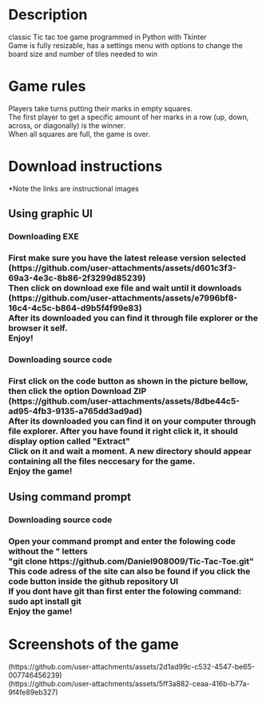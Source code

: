 <h1>Description</h1>
classic Tic tac toe game programmed in Python with Tkinter<br>
Game is fully resizable, has a settings menu with options to change the board size and number of tiles needed to win <br>
<h1>Game rules</h1>
Players take turns putting their marks in empty squares. <br>
The first player to get a specific amount of her marks in a row (up, down, across, or diagonally) is the winner. <br>
When all squares are full, the game is over. <br>
<h1>Download instructions</h1>
*Note the links are instructional images <br>
<h2>Using graphic UI</h2>
<h3>Downloading EXE <h3>
First make sure you have the latest release version selected <br>
(https://github.com/user-attachments/assets/d601c3f3-69a3-4e3c-8b86-2f3299d85239)<br>
Then click on download exe file and wait until it downloads <br>
(https://github.com/user-attachments/assets/e7996bf8-16c4-4c5c-b864-d9b5f4f99e83) <br>
After its downloaded you can find it through file explorer or the browser it self. <br>
Enjoy!<br>
<h3>Downloading source code <h3>
First click on the code button as shown in the picture bellow, then click the option Download ZIP <br>
(https://github.com/user-attachments/assets/8dbe44c5-ad95-4fb3-9135-a765dd3ad9ad) <br>
After its downloaded you can find it on your computer through file explorer. After you have found it right click it, it should display option called "Extract" <br>
Click on it and wait a moment. A new directory should appear containing all the files neccesary for the game.<br>
Enjoy the game! <br>
<h2>Using command prompt</h2>
<h3>Downloading source code <h3>
Open your command prompt and enter the folowing code without the " letters <br>
"git clone https://github.com/Daniel908009/Tic-Tac-Toe.git" <br>
This code adress of the site can also be found if you click the code button inside the github repository UI <br>
If you dont have git than first enter the folowing command: sudo apt install git <br>
Enjoy the game! <br>
<h1>Screenshots of the game</h1>
(https://github.com/user-attachments/assets/2d1ad99c-c532-4547-be65-007746456239) <br>
(https://github.com/user-attachments/assets/5ff3a882-ceaa-416b-b77a-9f4fe89eb327)
